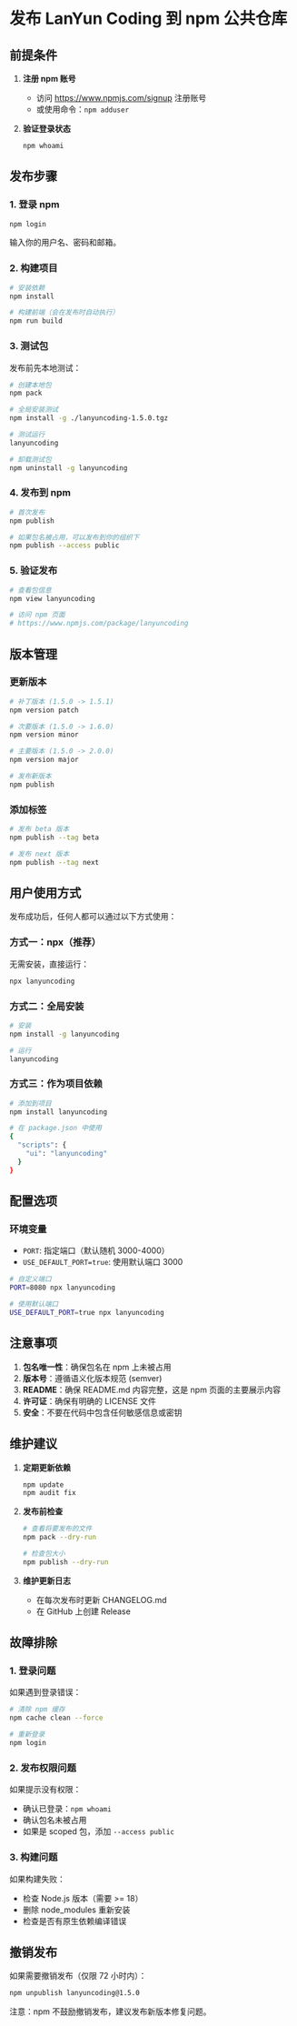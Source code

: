 # 发布 LanYun Coding 到 npm 公共仓库

## 前提条件

1. **注册 npm 账号**
   - 访问 https://www.npmjs.com/signup 注册账号
   - 或使用命令：`npm adduser`

2. **验证登录状态**
   ```bash
   npm whoami
   ```

## 发布步骤

### 1. 登录 npm

```bash
npm login
```

输入你的用户名、密码和邮箱。

### 2. 构建项目

```bash
# 安装依赖
npm install

# 构建前端（会在发布时自动执行）
npm run build
```

### 3. 测试包

发布前先本地测试：

```bash
# 创建本地包
npm pack

# 全局安装测试
npm install -g ./lanyuncoding-1.5.0.tgz

# 测试运行
lanyuncoding

# 卸载测试包
npm uninstall -g lanyuncoding
```

### 4. 发布到 npm

```bash
# 首次发布
npm publish

# 如果包名被占用，可以发布到你的组织下
npm publish --access public
```

### 5. 验证发布

```bash
# 查看包信息
npm view lanyuncoding

# 访问 npm 页面
# https://www.npmjs.com/package/lanyuncoding
```

## 版本管理

### 更新版本

```bash
# 补丁版本 (1.5.0 -> 1.5.1)
npm version patch

# 次要版本 (1.5.0 -> 1.6.0)
npm version minor

# 主要版本 (1.5.0 -> 2.0.0)
npm version major

# 发布新版本
npm publish
```

### 添加标签

```bash
# 发布 beta 版本
npm publish --tag beta

# 发布 next 版本
npm publish --tag next
```

## 用户使用方式

发布成功后，任何人都可以通过以下方式使用：

### 方式一：npx（推荐）

无需安装，直接运行：

```bash
npx lanyuncoding
```

### 方式二：全局安装

```bash
# 安装
npm install -g lanyuncoding

# 运行
lanyuncoding
```

### 方式三：作为项目依赖

```bash
# 添加到项目
npm install lanyuncoding

# 在 package.json 中使用
{
  "scripts": {
    "ui": "lanyuncoding"
  }
}
```

## 配置选项

### 环境变量

- `PORT`: 指定端口（默认随机 3000-4000）
- `USE_DEFAULT_PORT=true`: 使用默认端口 3000

```bash
# 自定义端口
PORT=8080 npx lanyuncoding

# 使用默认端口
USE_DEFAULT_PORT=true npx lanyuncoding
```

## 注意事项

1. **包名唯一性**：确保包名在 npm 上未被占用
2. **版本号**：遵循语义化版本规范 (semver)
3. **README**：确保 README.md 内容完整，这是 npm 页面的主要展示内容
4. **许可证**：确保有明确的 LICENSE 文件
5. **安全**：不要在代码中包含任何敏感信息或密钥

## 维护建议

1. **定期更新依赖**
   ```bash
   npm update
   npm audit fix
   ```

2. **发布前检查**
   ```bash
   # 查看将要发布的文件
   npm pack --dry-run
   
   # 检查包大小
   npm publish --dry-run
   ```

3. **维护更新日志**
   - 在每次发布时更新 CHANGELOG.md
   - 在 GitHub 上创建 Release

## 故障排除

### 1. 登录问题

如果遇到登录错误：
```bash
# 清除 npm 缓存
npm cache clean --force

# 重新登录
npm login
```

### 2. 发布权限问题

如果提示没有权限：
- 确认已登录：`npm whoami`
- 确认包名未被占用
- 如果是 scoped 包，添加 `--access public`

### 3. 构建问题

如果构建失败：
- 检查 Node.js 版本（需要 >= 18）
- 删除 node_modules 重新安装
- 检查是否有原生依赖编译错误

## 撤销发布

如果需要撤销发布（仅限 72 小时内）：

```bash
npm unpublish lanyuncoding@1.5.0
```

注意：npm 不鼓励撤销发布，建议发布新版本修复问题。
